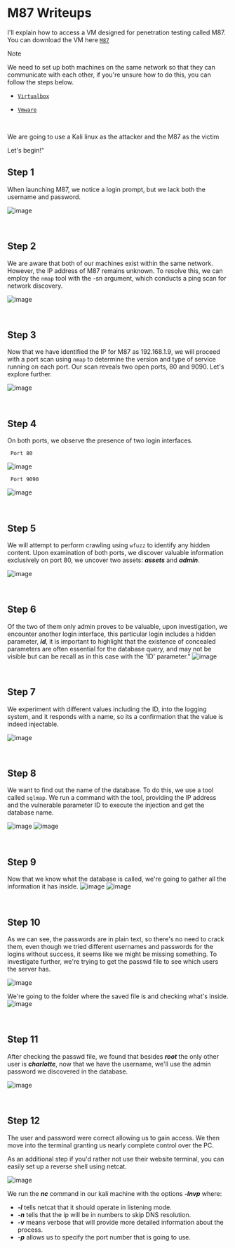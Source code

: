# M87 Writeups
I'll explain how to access a VM designed for penetration testing called M87. You can download the VM here <code>[M87](https://www.vulnhub.com/entry/m87-1,595/)</code>

>[!NOTE]
>We need to set up both machines on the same network so that they can communicate with each other, if you're unsure how to do this, you can follow the steps below.

- <code>[Virtualbox](https://github.com/MauricioVigo/Cybersecurity/blob/main/Making%20Nat-Network%20in%20Virtualbox.md)</code>

- <code>[Vmware](https://github.com/MauricioVigo/Cybersecurity/blob/main/Making%20Nat-Network%20in%20Vmware.md)</code>

<br>

We are going to use a Kali linux as the attacker and the M87 as the victim

Let's begin!"

 ## Step 1
 When launching M87, we notice a login prompt, but we lack both the username and password.

![image](https://github.com/MauricioVigo/Cybersecurity/assets/95547003/f2688039-a89b-486b-bc38-cd590b1b5c93)

<br> 

## Step 2
We are aware that both of our machines exist within the same network. However, the IP address of M87 remains unknown. To resolve this, we can employ the <code>nmap</code> tool with the -sn argument, which conducts a ping scan for network discovery.

![image](https://github.com/MauricioVigo/Cybersecurity/assets/95547003/c66154ff-2561-4d62-b0f6-06e132cc77c0)

<br> 

## Step 3
Now that we have identified the IP for M87 as 192.168.1.9, we will proceed with a port scan using <code>nmap</code> to determine the version and type of service running on each port. Our scan reveals two open ports, 80 and 9090. Let's explore further.

![image](https://github.com/MauricioVigo/Cybersecurity/assets/95547003/274db07e-87aa-4df3-b8a4-df3980a2f898)

<br> 

## Step 4
On both ports, we observe the presence of two login interfaces.

<code> Port 80 </code>

![image](https://github.com/MauricioVigo/Cybersecurity/assets/95547003/4049d0ae-4ba8-4d6d-a29b-1ecb2f0edde9)

<code> Port 9090 </code>

![image](https://github.com/MauricioVigo/Cybersecurity/assets/95547003/5aea1dd4-6bee-4149-9a59-fccb4993e640)

<br>

## Step 5
We will attempt to perform crawling using <code>wfuzz</code> to identify any hidden content. Upon examination of both ports, we discover valuable information exclusively on port 80, we uncover two assets: ***assets*** and ***admin***.

![image](https://github.com/MauricioVigo/Cybersecurity/assets/95547003/38e48ccb-442e-4569-801d-7cf0f0f881ca)

<br>

## Step 6
Of the two of them only admin proves to be valuable, upon investigation, we encounter another login interface, this particular login includes a hidden parameter, ***id***, it is important to highlight that the existence of concealed parameters are often essential for the database query, and may not be visible but can be recall as in this case with the 'ID' parameter."
![image](https://github.com/MauricioVigo/Cybersecurity/assets/95547003/f7e27bf3-51f7-410a-9096-3e73b5b062b0)

<br>

## Step 7
We experiment with different values including the ID, into the logging system, and it responds with a name, so its a confirmation that the value is indeed injectable.

![image](https://github.com/MauricioVigo/Cybersecurity/assets/95547003/40e555d6-6ac5-4417-a2fc-e8652fe8d3eb)

<br>

## Step 8
We want to find out the name of the database. To do this, we use a tool called <code>sqlmap</code>. We run a command with the tool, providing the IP address and the vulnerable parameter ID to execute the injection and get the database name.

![image](https://github.com/MauricioVigo/Cybersecurity/assets/95547003/cd581992-cabf-480e-8ae0-8be7fbce388a)
![image](https://github.com/MauricioVigo/Cybersecurity/assets/95547003/c836c3cc-6ef2-47c5-b269-d9c98a2098ed)

<br>

## Step 9
Now that we know what the database is called, we're going to gather all the information it has inside.
![image](https://github.com/MauricioVigo/Cybersecurity/assets/95547003/5a221b90-9093-4516-83d8-ff625888dea6)
![image](https://github.com/MauricioVigo/Cybersecurity/assets/95547003/d81754c0-14b0-4489-bb6c-9230812e88b7)

<br>

## Step 10
As we can see, the passwords are in plain text, so there's no need to crack them, even though we tried different usernames and passwords for the logins without success, it seems like we might be missing something. To investigate further, we're trying to get the passwd file to see which users the server has.

![image](https://github.com/MauricioVigo/Cybersecurity/assets/95547003/0b0ff6b2-14eb-48b4-9473-9ae11e0c85d0)

We're going to the folder where the saved file is and checking what's inside.
![image](https://github.com/MauricioVigo/Cybersecurity/assets/95547003/1109112f-9e5f-4dd8-b8ab-7dcdc8feb1c8)

<br>

## Step 11
After checking the passwd file, we found that besides ***root*** the only other user is ***charlotte***, now that we have the username, we'll use the admin password we discovered in the database.

![image](https://github.com/MauricioVigo/Cybersecurity/assets/95547003/5d4619dc-9772-4836-b067-f0b5343b5e66)

<br>

## Step 12
The user and password were correct allowing us to gain access. We then move into the terminal granting us nearly complete control over the PC.

As an additional step if you'd rather not use their website terminal, you can easily set up a reverse shell using netcat.

![image](https://github.com/MauricioVigo/Cybersecurity/assets/95547003/6d39976f-6751-4daf-bc21-c3e30f8ab38f)


We run the ***nc*** command in our kali machine with the options ***-lnvp*** where: 
 - ***-l*** tells netcat that it should operate in listening mode.
 - ***-n*** tells that the ip will be in numbers to skip DNS resolution.
 - ***-v*** means verbose that will provide more detailed information about the process.
 - ***-p*** allows us to specify the port number that is going to use.



